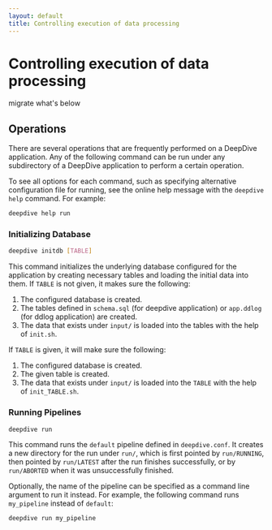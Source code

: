 ```yaml
---
layout: default
title: Controlling execution of data processing
---
```


# Controlling execution of data processing


<todo>migrate what's below</todo>

## Operations

There are several operations that are frequently performed on a DeepDive application.
Any of the following command can be run under any subdirectory of a DeepDive application to perform a certain operation.

To see all options for each command, such as specifying alternative configuration file for running, see the online help message with the `deepdive help` command.  For example:

```bash
deepdive help run
```

### Initializing Database

```bash
deepdive initdb [TABLE]
```

This command initializes the underlying database configured for the application by creating necessary tables and loading the initial data into them.
If `TABLE` is not given, it makes sure the following:

1. The configured database is created.
2. The tables defined in `schema.sql` (for deepdive application) or `app.ddlog` (for ddlog application) are created.
3. The data that exists under `input/` is loaded into the tables with the help of `init.sh`.

If `TABLE` is given, it will make sure the following:

1. The configured database is created.
2. The given table is created.
3. The data that exists under `input/` is loaded into the `TABLE` with the help of `init_TABLE.sh`.


### Running Pipelines

```bash
deepdive run
```

This command runs the `default` pipeline defined in `deepdive.conf`.
It creates a new directory for the run under `run/`, which is first pointed by `run/RUNNING`, then pointed by `run/LATEST` after the run finishes successfully, or by `run/ABORTED` when it was unsuccessfully finished.

Optionally, the name of the pipeline can be specified as a command line argument to run it instead.
For example, the following command runs `my_pipeline` instead of `default`:

```bash
deepdive run my_pipeline
```
